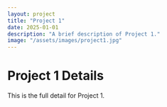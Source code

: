 ```yaml
---
layout: project
title: "Project 1"
date: 2025-01-01
description: "A brief description of Project 1."
image: "/assets/images/project1.jpg"
---
```

# Project 1 Details
This is the full detail for Project 1.
